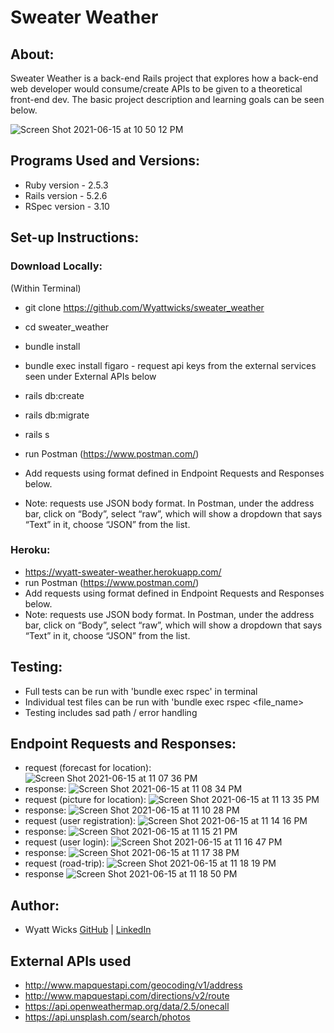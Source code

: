 # Sweater Weather

## About: 
Sweater Weather is a back-end Rails project that explores how a back-end web developer would consume/create APIs to be given to a theoretical front-end dev. The basic project description and learning goals can be seen below. 

![Screen Shot 2021-06-15 at 10 50 12 PM](https://user-images.githubusercontent.com/74991865/122160240-d2799b80-ce2c-11eb-8ca3-a7004e47b9e1.png)

## Programs Used and Versions: 
  - Ruby version - 2.5.3
  - Rails version - 5.2.6
  - RSpec version - 3.10

## Set-up Instructions:
### Download Locally: 
  (Within Terminal)
   - git clone https://github.com/Wyattwicks/sweater_weather
   - cd sweater_weather
   - bundle install
   - bundle exec install figaro
    - request api keys from the external services seen under External APIs below
    
   - rails db:create
   - rails db:migrate
   - rails s 
   - run Postman (https://www.postman.com/)
 - Add requests using format defined in Endpoint Requests and Responses below.
 - Note: requests use JSON body format. In Postman, under the address bar, click on “Body”, select “raw”, which will show a dropdown that says “Text” in it, choose “JSON” from the list.
 
### Heroku:
 - https://wyatt-sweater-weather.herokuapp.com/
 - run Postman (https://www.postman.com/)
 - Add requests using format defined in Endpoint Requests and Responses below.
 - Note: requests use JSON body format. In Postman, under the address bar, click on “Body”, select “raw”, which will show a dropdown that says “Text” in it, choose “JSON” from the list.
  
 ## Testing:
  - Full tests can be run with 'bundle exec rspec' in terminal
  - Individual test files can be run with 'bundle exec rspec <file_name>
  - Testing includes sad path / error handling
  
## Endpoint Requests and Responses: 
  - request (forecast for location): ![Screen Shot 2021-06-15 at 11 07 36 PM](https://user-images.githubusercontent.com/74991865/122161199-87608800-ce2e-11eb-8980-be84fb75a04c.png)
  - response: ![Screen Shot 2021-06-15 at 11 08 34 PM](https://user-images.githubusercontent.com/74991865/122161260-a101cf80-ce2e-11eb-8a6d-57866038bcc2.png)
  - request (picture for location): ![Screen Shot 2021-06-15 at 11 13 35 PM](https://user-images.githubusercontent.com/74991865/122161670-56348780-ce2f-11eb-9086-d5e67e3fe2c0.png)
  - response: ![Screen Shot 2021-06-15 at 11 10 28 PM](https://user-images.githubusercontent.com/74991865/122161424-ec1be280-ce2e-11eb-93b1-0ebf833447b8.png)
  - request (user registration): ![Screen Shot 2021-06-15 at 11 14 16 PM](https://user-images.githubusercontent.com/74991865/122161751-7d8b5480-ce2f-11eb-95a6-df98dbc517d8.png)
  - response: ![Screen Shot 2021-06-15 at 11 15 21 PM](https://user-images.githubusercontent.com/74991865/122161792-93991500-ce2f-11eb-92cf-afde00cc4f67.png)
  - request (user login): ![Screen Shot 2021-06-15 at 11 16 47 PM](https://user-images.githubusercontent.com/74991865/122161896-cf33df00-ce2f-11eb-99f0-922ef9584661.png)
  - response: ![Screen Shot 2021-06-15 at 11 17 38 PM](https://user-images.githubusercontent.com/74991865/122161950-e672cc80-ce2f-11eb-8157-11fd3f243d69.png)
  - request (road-trip): ![Screen Shot 2021-06-15 at 11 18 19 PM](https://user-images.githubusercontent.com/74991865/122161993-00141400-ce30-11eb-9241-30ad051c6d1c.png)
  - response ![Screen Shot 2021-06-15 at 11 18 50 PM](https://user-images.githubusercontent.com/74991865/122162057-15893e00-ce30-11eb-9f0e-ee84bc8116f7.png)











## Author:
* Wyatt Wicks [GitHub](https://github.com/Wyattwicks) | [LinkedIn](https://www.linkedin.com/in/wyattwicks/)


## External APIs used
  - http://www.mapquestapi.com/geocoding/v1/address
  - http://www.mapquestapi.com/directions/v2/route
  - https://api.openweathermap.org/data/2.5/onecall
  - https://api.unsplash.com/search/photos
